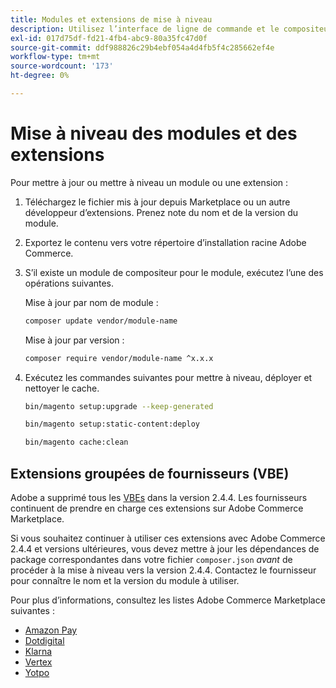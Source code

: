 ```yaml
---
title: Modules et extensions de mise à niveau
description: Utilisez l’interface de ligne de commande et le compositeur pour mettre à niveau les modules et extensions Adobe Commerce.
exl-id: 017d75df-fd21-4fb4-abc9-80a35fc47d0f
source-git-commit: ddf988826c29b4ebf054a4d4fb5f4c285662ef4e
workflow-type: tm+mt
source-wordcount: '173'
ht-degree: 0%

---
```


# Mise à niveau des modules et des extensions

Pour mettre à jour ou mettre à niveau un module ou une extension :

1. Téléchargez le fichier mis à jour depuis Marketplace ou un autre développeur d’extensions. Prenez note du nom et de la version du module.

1. Exportez le contenu vers votre répertoire d’installation racine Adobe Commerce.

1. S’il existe un module de compositeur pour le module, exécutez l’une des opérations suivantes.

   Mise à jour par nom de module :

   ```bash
   composer update vendor/module-name
   ```

   Mise à jour par version :

   ```bash
   composer require vendor/module-name ^x.x.x
   ```

1. Exécutez les commandes suivantes pour mettre à niveau, déployer et nettoyer le cache.

   ```bash
   bin/magento setup:upgrade --keep-generated
   ```

   ```bash
   bin/magento setup:static-content:deploy
   ```

   ```bash
   bin/magento cache:clean
   ```

## Extensions groupées de fournisseurs (VBE)

Adobe a supprimé tous les [VBEs](https://devdocs.magento.com/extensions/vendor/) dans la version 2.4.4. Les fournisseurs continuent de prendre en charge ces extensions sur Adobe Commerce Marketplace.

Si vous souhaitez continuer à utiliser ces extensions avec Adobe Commerce 2.4.4 et versions ultérieures, vous devez mettre à jour les dépendances de package correspondantes dans votre fichier `composer.json` _avant_ de procéder à la mise à niveau vers la version 2.4.4. Contactez le fournisseur pour connaître le nom et la version du module à utiliser.

Pour plus d’informations, consultez les listes Adobe Commerce Marketplace suivantes :

- [Amazon Pay](https://marketplace.magento.com/amzn-amazon-pay-magento-2-module.html)
- [Dotdigital](https://marketplace.magento.com/dotdigital-dotdigital-magento2-os-package.html)
- [Klarna](https://marketplace.magento.com/klarna-m2-klarna.html)
- [Vertex](https://marketplace.magento.com/vertexinc-vertex-tax-module.html)
- [Yotpo](https://marketplace.magento.com/yotpo-module-yotpo.html)
